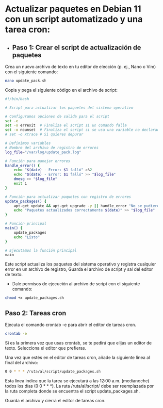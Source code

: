 # Actualizar paquetes en Debian 11 con un script automatizado y una tarea cron:

- ## Paso 1: Crear el script de actualización de paquetes

Crea un nuevo archivo de texto en tu editor de elección (p. ej., Nano o Vim) con el siguiente comando:


```Bash
nano update_pack.sh
```

Copia y pega el siguiente código en el archivo de script:

```Bash
#!/bin/bash

# Script para actualizar los paquetes del sistema operativo

# Configuramos opciones de salida para el script
set -e
set -o errexit  # Finaliza el script si un comando falla
set -o nounset  # Finaliza el script si se usa una variable no declarada
# set -o xtrace # Si quieres depurar

# Definimos variables
# Nombre del archivo de registro de errores
log_file="/var/log/update_pack.log"

# Función para manejar errores
handle_error() {
    echo "$(date) - Error: $1 falló" >&2
    echo "$(date) - Error: $1 falló" >> "$log_file"
    dmesg >> "$log_file"
    exit 1
}

# Función para actualizar paquetes con registro de errores
update_packages() {
    apt-get update && apt-get upgrade -y || handle_error "No se pudieron actualizar los paquetes"
    echo "Paquetes actualizados correctamente $(date)" >> "$log_file"
}

# Función principal
main() {
    update_packages
    echo "Listo"
}

# Ejecutamos la función principal
main
```



Este script actualiza los paquetes del sistema operativo y registra cualquier error en un archivo de registro, Guarda el archivo de script y sal del editor de texto.



- Dale permisos de ejecución al archivo de script con el siguiente comando:

```Bash
chmod +x update_packages.sh
```


## Paso 2: Tareas cron

Ejecuta el comando crontab -e para abrir el editor de tareas cron.

```Bash
crontab -e
```

Si es la primera vez que usas crontab, se te pedirá que elijas un editor de texto. Selecciona el editor que prefieras.

Una vez que estés en el editor de tareas cron, añade la siguiente línea al final del archivo:

```Bash
0 0 * * * /ruta/al/script/update_packages.sh
```

Esta línea indica que la tarea se ejecutará a las 12:00 a.m. (medianoche) todos los días (0 0 * * *). La ruta /ruta/al/script/ debe ser reemplazada por la ruta completa donde se encuentra el script update_packages.sh.

Guarda el archivo y cierra el editor de tareas cron.

